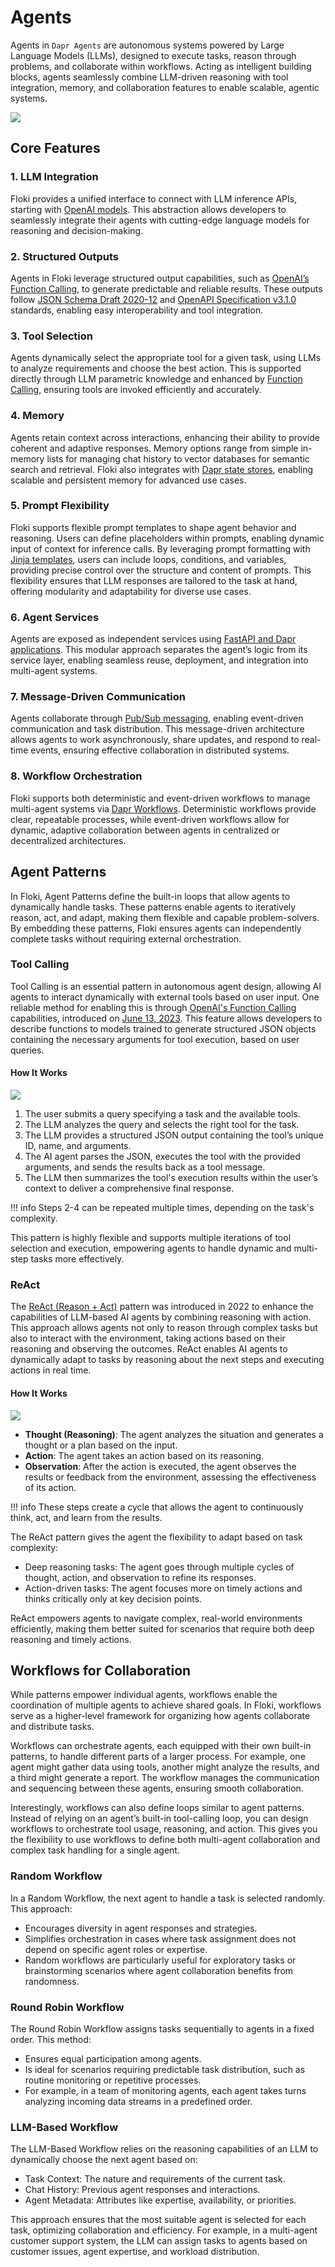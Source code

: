 # Agents

Agents in `Dapr Agents` are autonomous systems powered by Large Language Models (LLMs), designed to execute tasks, reason through problems, and collaborate within workflows. Acting as intelligent building blocks, agents seamlessly combine LLM-driven reasoning with tool integration, memory, and collaboration features to enable scalable, agentic systems.

![](../img/concepts-agents.png)

## Core Features

### 1. LLM Integration

Floki provides a unified interface to connect with LLM inference APIs, starting with [OpenAI models](https://platform.openai.com/docs/models). This abstraction allows developers to seamlessly integrate their agents with cutting-edge language models for reasoning and decision-making.

### 2. Structured Outputs

Agents in Floki leverage structured output capabilities, such as [OpenAI’s Function Calling](https://platform.openai.com/docs/guides/function-calling), to generate predictable and reliable results. These outputs follow [JSON Schema Draft 2020-12](https://json-schema.org/draft/2020-12/release-notes.html) and [OpenAPI Specification v3.1.0](https://github.com/OAI/OpenAPI-Specification) standards, enabling easy interoperability and tool integration.

### 3. Tool Selection

Agents dynamically select the appropriate tool for a given task, using LLMs to analyze requirements and choose the best action. This is supported directly through LLM parametric knowledge and enhanced by [Function Calling](https://platform.openai.com/docs/guides/function-calling), ensuring tools are invoked efficiently and accurately.

### 4. Memory

Agents retain context across interactions, enhancing their ability to provide coherent and adaptive responses. Memory options range from simple in-memory lists for managing chat history to vector databases for semantic search and retrieval. Floki also integrates with [Dapr state stores](https://docs.dapr.io/developing-applications/building-blocks/state-management/howto-get-save-state/), enabling scalable and persistent memory for advanced use cases.

### 5. Prompt Flexibility

Floki supports flexible prompt templates to shape agent behavior and reasoning. Users can define placeholders within prompts, enabling dynamic input of context for inference calls. By leveraging prompt formatting with [Jinja templates](https://jinja.palletsprojects.com/en/stable/templates/), users can include loops, conditions, and variables, providing precise control over the structure and content of prompts. This flexibility ensures that LLM responses are tailored to the task at hand, offering modularity and adaptability for diverse use cases.

### 6. Agent Services

Agents are exposed as independent services using [FastAPI and Dapr applications](https://docs.dapr.io/developing-applications/sdks/python/python-sdk-extensions/python-fastapi/). This modular approach separates the agent’s logic from its service layer, enabling seamless reuse, deployment, and integration into multi-agent systems.

### 7. Message-Driven Communication

Agents collaborate through [Pub/Sub messaging](https://docs.dapr.io/developing-applications/building-blocks/pubsub/pubsub-overview/), enabling event-driven communication and task distribution. This message-driven architecture allows agents to work asynchronously, share updates, and respond to real-time events, ensuring effective collaboration in distributed systems.

### 8. Workflow Orchestration

Floki supports both deterministic and event-driven workflows to manage multi-agent systems via [Dapr Workflows](https://docs.dapr.io/developing-applications/building-blocks/workflow/workflow-overview/). Deterministic workflows provide clear, repeatable processes, while event-driven workflows allow for dynamic, adaptive collaboration between agents in centralized or decentralized architectures.

## Agent Patterns

In Floki, Agent Patterns define the built-in loops that allow agents to dynamically handle tasks. These patterns enable agents to iteratively reason, act, and adapt, making them flexible and capable problem-solvers. By embedding these patterns, Floki ensures agents can independently complete tasks without requiring external orchestration.

### Tool Calling

Tool Calling is an essential pattern in autonomous agent design, allowing AI agents to interact dynamically with external tools based on user input. One reliable method for enabling this is through [OpenAI's Function Calling](https://platform.openai.com/docs/guides/function-calling?ref=blog.openthreatresearch.com) capabilities, introduced on [June 13, 2023](https://openai.com/index/function-calling-and-other-api-updates/?ref=blog.openthreatresearch.com). This feature allows developers to describe functions to models trained to generate structured JSON objects containing the necessary arguments for tool execution, based on user queries.

#### How It Works

![](../img/concepts_agents_toolcall_flow.png)

1. The user submits a query specifying a task and the available tools.
2. The LLM analyzes the query and selects the right tool for the task.
3. The LLM provides a structured JSON output containing the tool’s unique ID, name, and arguments.
4. The AI agent parses the JSON, executes the tool with the provided arguments, and sends the results back as a tool message.
5. The LLM then summarizes the tool's execution results within the user’s context to deliver a comprehensive final response.

!!! info
    Steps 2-4 can be repeated multiple times, depending on the task's complexity.

This pattern is highly flexible and supports multiple iterations of tool selection and execution, empowering agents to handle dynamic and multi-step tasks more effectively.

### ReAct

The [ReAct (Reason + Act)](https://arxiv.org/pdf/2210.03629.pdf) pattern was introduced in 2022 to enhance the capabilities of LLM-based AI agents by combining reasoning with action. This approach allows agents not only to reason through complex tasks but also to interact with the environment, taking actions based on their reasoning and observing the outcomes. ReAct enables AI agents to dynamically adapt to tasks by reasoning about the next steps and executing actions in real time.

#### How It Works

![](../img/concepts_agents_react_flow.png)

* **Thought (Reasoning)**: The agent analyzes the situation and generates a thought or a plan based on the input.
* **Action**: The agent takes an action based on its reasoning.
* **Observation**: After the action is executed, the agent observes the results or feedback from the environment, assessing the effectiveness of its action.

!!! info
    These steps create a cycle that allows the agent to continuously think, act, and learn from the results.

The ReAct pattern gives the agent the flexibility to adapt based on task complexity:

* Deep reasoning tasks: The agent goes through multiple cycles of thought, action, and observation to refine its responses.
* Action-driven tasks: The agent focuses more on timely actions and thinks critically only at key decision points.

ReAct empowers agents to navigate complex, real-world environments efficiently, making them better suited for scenarios that require both deep reasoning and timely actions.

## Workflows for Collaboration

While patterns empower individual agents, workflows enable the coordination of multiple agents to achieve shared goals. In Floki, workflows serve as a higher-level framework for organizing how agents collaborate and distribute tasks.

Workflows can orchestrate agents, each equipped with their own built-in patterns, to handle different parts of a larger process. For example, one agent might gather data using tools, another might analyze the results, and a third might generate a report. The workflow manages the communication and sequencing between these agents, ensuring smooth collaboration.

Interestingly, workflows can also define loops similar to agent patterns. Instead of relying on an agent’s built-in tool-calling loop, you can design workflows to orchestrate tool usage, reasoning, and action. This gives you the flexibility to use workflows to define both multi-agent collaboration and complex task handling for a single agent.

### Random Workflow

In a Random Workflow, the next agent to handle a task is selected randomly. This approach:

* Encourages diversity in agent responses and strategies.
* Simplifies orchestration in cases where task assignment does not depend on specific agent roles or expertise.
* Random workflows are particularly useful for exploratory tasks or brainstorming scenarios where agent collaboration benefits from randomness.

### Round Robin Workflow

The Round Robin Workflow assigns tasks sequentially to agents in a fixed order. This method:

* Ensures equal participation among agents.
* Is ideal for scenarios requiring predictable task distribution, such as routine monitoring or repetitive processes.
* For example, in a team of monitoring agents, each agent takes turns analyzing incoming data streams in a predefined order.

### LLM-Based Workflow

The LLM-Based Workflow relies on the reasoning capabilities of an LLM to dynamically choose the next agent based on:

* Task Context: The nature and requirements of the current task.
* Chat History: Previous agent responses and interactions.
* Agent Metadata: Attributes like expertise, availability, or priorities.

This approach ensures that the most suitable agent is selected for each task, optimizing collaboration and efficiency. For example, in a multi-agent customer support system, the LLM can assign tasks to agents based on customer issues, agent expertise, and workload distribution.